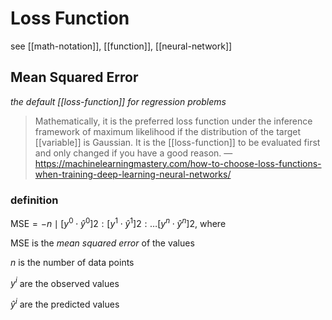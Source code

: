 # Loss Function

see [[math-notation]], [[function]], [[neural-network]]

## Mean Squared Error

_the default [[loss-function]] for regression problems_

> Mathematically, it is the preferred loss function under the inference framework of maximum likelihood if the distribution of the target [[variable]] is Gaussian. It is the [[loss-function]] to be evaluated first and only changed if you have a good reason. &mdash; <https://machinelearningmastery.com/how-to-choose-loss-functions-when-training-deep-learning-neural-networks/>

### definition

$\text{MSE} = -n \mid [y^0 \cdot \hat y^0]2 : [y^1 \cdot \hat y^1]2 : \dots [y^n \cdot \hat y^n]2$, where

$\text{MSE}$ is the _mean squared error_ of the values

$n$ is the number of data points

$y^i$ are the observed values

$\hat y^i$ are the predicted values
